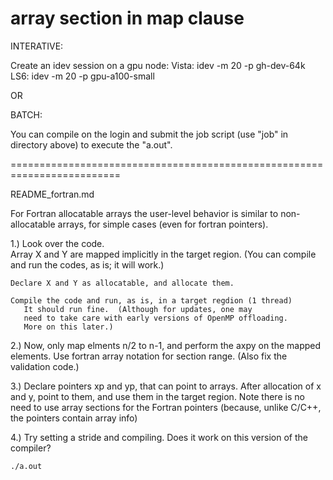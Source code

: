 # array section in map clause

INTERATIVE:

Create an idev session on a gpu node:
Vista:   idev -m 20 -p gh-dev-64k
LS6:     idev -m 20 -p gpu-a100-small

OR

BATCH:

You can compile on the login and
submit the job script (use "job" in directory above) to execute the "a.out".

=========================================================================

README_fortran.md

For Fortran allocatable arrays the user-level 
behavior is similar to non-allocatable arrays,
for simple cases (even for fortran pointers).

1.) Look over the code.  
    Array X and Y are mapped implicitly in the target region.
    (You can compile and run the codes, as is; it will work.)

    Declare X and Y as allocatable, and allocate them.

    Compile the code and run, as is, in a target regdion (1 thread)
       It should run fine.  (Although for updates, one may
       need to take care with early versions of OpenMP offloading.
       More on this later.)

   2.) Now, only map elments n/2 to n-1, and
       perform the axpy on the mapped elements. 
       Use fortran array notation for section range.
       (Also fix the validation code.)

   3.) Declare pointers xp and yp, that can point to arrays.
       After allocation of x and y, point to them, and use
       them in the target region.
       Note there is no need to use array sections
       for the Fortran pointers (because, unlike C/C++,
       the pointers contain array info)

   4.) Try setting a stride and compiling. 
       Does it work on this version of the compiler?

```
./a.out
```
